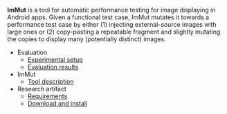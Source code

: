 **ImMut** is a tool for automatic performance testing for image displaying in Android apps. Given a functional test case, ImMut mutates it towards a performance test case by either (1) injecting external-source images with large ones or (2) copy-pasting a repeatable fragment and slightly mutating the copies to display many (potentially distinct) images.

* Evaluation
    * [Experimental setup](pages/setup.html)
    * [Evaluation results](pages/results.html)
* ImMut
    * [Tool description](pages/run.html)
* Research artifact
    * [Requirements](pages/requirements.html)
    * [Download and install](pages/download-install.html)
